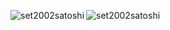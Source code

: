 


<p>
<img align="left" src="https://github-readme-stats.vercel.app/api/top-langs?username=lockerbit&show_icons=true" alt ="set2002satoshi" />
<img align="left" src="https://github-readme-stats.vercel.app/api?username=lockrbit&show_icons=true&theme=radical" alt ="set2002satoshi" />

</p>

